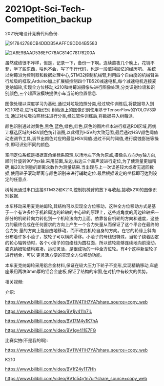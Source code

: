 # 2021Opt-Sci-Tech-Competition_backup
2021光电设计竞赛代码备份.

![917842786CB4DDDB5AAFFC9DD04B5583](https://user-images.githubusercontent.com/57294382/129131866-fa9deb1a-8189-4810-ab8b-74b768abbde5.jpg)

![2A8E9BAAD536EFC78AC814C78176200A](https://user-images.githubusercontent.com/57294382/129131875-41fa29c3-28b5-4d4a-bdef-edfa39519ac9.jpg)

虽然成绩很不咋样，但是，记录一下，备份一下啊。连续熬夜几个晚上，花销不菲，学了些东西，啥也不会，写了千行代码，也是一段值得回忆的经历吧。
系统以树莓派为控制器和数据处理中心,STM32控制机械臂,利用四个自由度的机械臂进行垃圾的框取,Arduino加上扩展板控制四个TB520减速电机,每个减速电机连接麦克纳姆轮,实现全方位移动,k210和树莓派摄像头进行图像处理,分类识别垃圾和识别颜色,三个超声波模块提供小车当前的位置信息.

图像处理以深度学习为基础,通过对垃圾拍照分类,经过软件训练后,将数据导入到K210模块,进行垃圾识别.树莓派上的图像识别使用基于TensorFlow的YOLOV3算法,通过对垃圾拍照标注进行分类,经过软件训练后,将数据导入树莓派.

颜色识别通过对黄色,黑色,蓝色,绿色,红色,灰色的图片样本进行框选ROI区域,再统计框选区域的HSV颜色统计谱图,以此得到HSV的大致范围,最后通过HSV颜色阈值动态调节工具,调节出颜色对应的最佳HSV阈值.通过不同的阈值,进行腐蚀膨胀等操作,即可识别不同的颜色.

空间定位系统是根据直角坐标系原理,以场地左下角为原点,摄像头方向为y轴方向,顺时针旋转90°为x轴.采用前面,左边,右边三个超声波进行定位,为了使测量更加精确,每20次测量的距离众数作为测量结果.当出现与上一次误差较大或者无返回数据,使用轮子滚动距离与颜色识别来进行辅助定位.最后根据设定的坐标即可达到设定的任意点.

树莓派通过串口连接STM32和K210,控制机械臂的放下与收起,接收k210的图像识别数据.

本车移动采用麦克纳姆轮,其结构可以实现全方位移动，这种全方位移动方式是基于一个有许多位于机轮周边的轮轴的中心轮的原理上，这些成角度的周边轮轴把一部分的机轮转向力转化到一个机轮法向力上面。依靠各自机轮的方向和速度，这些力的最终合成在任何要求的方向上产生一个合力矢量从而保证了这个平台在最终的合力矢
量的方向上能自由地移动，而不改变机轮自身的方向。在它的轮缘上斜向分布着许多小滚子，故轮子可以横向滑移。小滚子的母线很特殊，当轮子绕着固定的轮心轴转动时，各个小滚子的包络线为圆柱面，所以该轮能够连续地向前滚动。麦克纳姆轮结构紧凑，运动灵活，是很成功的一种全方位轮。有4个这种新型轮子进行组合，可以
更灵活方便的实现全方位移动功能。

本车麦克纳姆轮采用铝合金材料,保证在较大压力下轮子不变形,实现精确移动,车底座采用两块3mm厚的铝合金底板,保证了结构的牢固,在对抗中有较大的优势。

相关视频:

介绍:

https://www.bilibili.com/video/BV11V411H7YA?share_source=copy_web

https://www.bilibili.com/video/BV1jv411n7iL

https://www.bilibili.com/video/BV17M4y1K7hA

https://www.bilibili.com/video/BV1gv411E7FG

比赛实拍(不是我的啊):

https://www.bilibili.com/video/BV11V411H7YA?share_source=copy_web

K210

https://www.bilibili.com/video/BV1fZ4y1T7Hh

https://www.bilibili.com/video/BV1c54y1n7ur?share_source=copy_web


